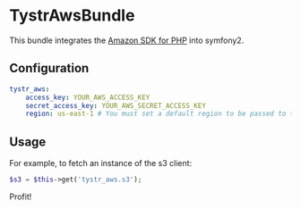 TystrAwsBundle
==============

This bundle integrates the [Amazon SDK for PHP](http://docs.aws.amazon.com/aws-sdk-php/guide/latest/index.html) into symfony2.

Configuration
-------------

```YAML
tystr_aws:
    access_key: YOUR_AWS_ACCESS_KEY
    secret_access_key: YOUR_AWS_SECRET_ACCESS_KEY
    region: us-east-1 # You must set a default region to be passed to the aws clients
```

Usage
-----

For example, to fetch an instance of the s3 client:
```PHP
$s3 = $this->get('tystr_aws.s3');
```

Profit!
